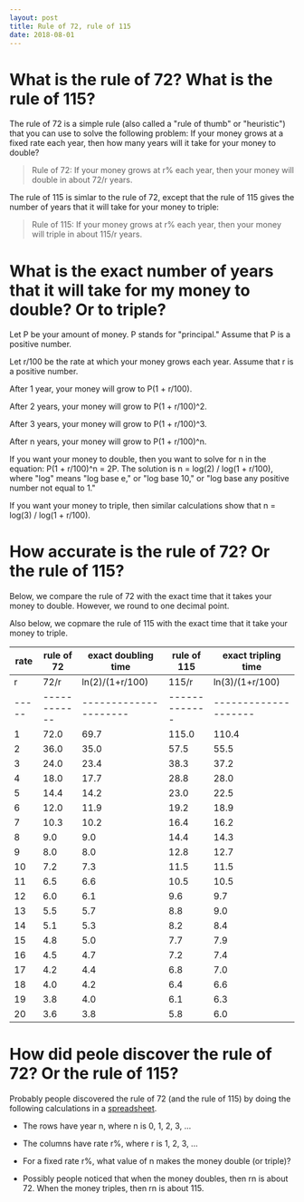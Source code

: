 ```yaml
---
layout: post
title: Rule of 72, rule of 115
date: 2018-08-01
---
```


# What is the rule of 72? What is the rule of 115?

The rule of 72 is a simple rule (also called a "rule of thumb" or "heuristic") that you can use to solve the following problem: If your money grows at a fixed rate each year, then how many years will it take for your money to double?

> Rule of 72: If your money grows at r% each year, then your money will double in about 72/r years.

The rule of 115 is simlar to the rule of 72, except that the rule of 115 gives the number of years that it will take for your money to triple:

> Rule of 115: If your money grows at r% each year, then your money will triple in about 115/r years.

# What is the exact number of years that it will take for my money to double? Or to triple?

Let P be your amount of money. P stands for "principal." Assume that P is a positive number.

Let r/100 be the rate at which your money grows each year. Assume that r is a positive number.

After 1 year, your money will grow to P(1 + r/100).

After 2 years, your money will grow to P(1 + r/100)^2.

After 3 years, your money will grow to P(1 + r/100)^3.

After n years, your money will grow to P(1 + r/100)^n.

If you want your money to double, then you want to solve for n in the equation: P(1 + r/100)^n = 2P. The solution is n = log(2) / log(1 + r/100), where "log" means "log base e," or "log base 10," or "log base any positive number not equal to 1."

If you want your money to triple, then similar calculations show that n = log(3) / log(1 + r/100).

# How accurate is the rule of 72? Or the rule of 115?

Below, we compare the rule of 72 with the exact time that it takes your money to double. However, we round to one decimal point.

Also below, we copmare the rule of 115 with the exact time that it take your money to triple.

rate | rule of 72 | exact doubling time | rule of 115 | exact tripling time
-----|------------|---------------------|-------------|--------------------
r	   | 72/r	      | ln(2)/(1+r/100)	    | 115/r       | ln(3)/(1+r/100)
-----|------------|---------------------|-------------|--------------------
1	   | 72.0	      | 69.7		            | 115.0       | 110.4
2	   | 36.0	      | 35.0		            | 57.5        | 55.5
3	   | 24.0	      | 23.4		            | 38.3        | 37.2
4	   | 18.0	      | 17.7		            | 28.8        | 28.0
5	   | 14.4	      | 14.2		            | 23.0        | 22.5
6	   | 12.0	      | 11.9		            | 19.2        | 18.9
7	   | 10.3	      | 10.2		            | 16.4        | 16.2
8	   | 9.0	      | 9.0		              | 14.4        | 14.3
9	   | 8.0	      | 8.0		              | 12.8        | 12.7
10   | 7.2	      | 7.3		              | 11.5        | 11.5
11   | 6.5	      | 6.6		              | 10.5        | 10.5
12   | 6.0	      | 6.1		              | 9.6         | 9.7
13   | 5.5	      | 5.7		              | 8.8         | 9.0
14   | 5.1	      | 5.3		              | 8.2         | 8.4
15   | 4.8	      | 5.0		              | 7.7         | 7.9
16   | 4.5	      | 4.7		              | 7.2         | 7.4
17   | 4.2	      | 4.4		              | 6.8         | 7.0
18   | 4.0	      | 4.2		              | 6.4         | 6.6
19   | 3.8	      | 4.0		              | 6.1         | 6.3
20   | 3.6	      | 3.8		              | 5.8         | 6.0

# How did peole discover the rule of 72? Or the rule of 115?

Probably people discovered the rule of 72 (and the rule of 115) by doing the following calculations in a [spreadsheet](https://github.com/chopdicemince/chopdicemince.github.io/blob/master/download/rule-of-72-and-rule-of-115.ods?raw=true). 

* The rows have year n, where n is 0, 1, 2, 3, ...

* The columns have rate r%, where r is 1, 2, 3, ...

* For a fixed rate r%, what value of n makes the money double (or triple)?

* Possibly people noticed that when the money doubles, then rn is about 72. When the money triples, then rn is about 115.

